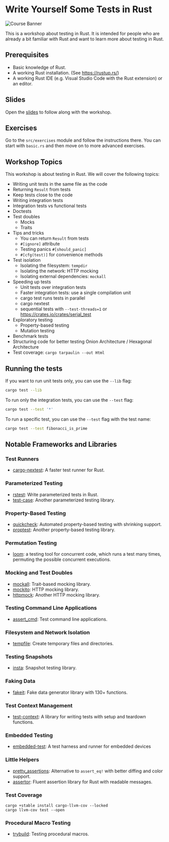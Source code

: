 # Write Yourself Some Tests in Rust

![Course Banner](/assets/banner.png)

This is a workshop about testing in Rust. It is intended for people who are already a bit familiar with Rust and want to learn more about testing in Rust.

## Prerequisites

- Basic knowledge of Rust.
- A working Rust installation. (See https://rustup.rs/)
- A working Rust IDE (e.g. Visual Studio Code with the Rust extension)
  or an editor.

## Slides

Open the [slides](/slides.pdf) to follow along with the workshop.

## Exercises

Go to the `src/exercises` module and follow the instructions there.
You can start with `basic.rs` and then move on to more advanced exercises.

## Workshop Topics

This workshop is about testing in Rust. We will cover the following topics:

- Writing unit tests in the same file as the code
- Returning `Result` from tests
- Keep tests close to the code
- Writing integration tests
- Integration tests vs functional tests
- Doctests
- Test doubles
  - Mocks
  - Traits
- Tips and tricks
  - You can return `Result` from tests
  - `#[ignore]` attribute
  - Testing panics `#[should_panic]`
  - `#[cfg(test)]` for convenience methods
- Test isolation
  - Isolating the filesystem: `tempdir`
  - Isolating the network: HTTP mocking
  - Isolating external dependencies: `mockall`
- Speeding up tests
  - Unit tests over integration tests
  - Faster integration tests: use a single compilation unit
  - cargo test runs tests in parallel
  - cargo nextest
  - sequential tests with `--test-threads=1` or 
    https://crates.io/crates/serial_test
- Exploratory testing
  - Property-based testing
  - Mutation testing
- Benchmark tests
- Structuring code for better testing
  Onion Architecture / Hexagonal Architecture
- Test coverage: `cargo tarpaulin --out Html`

## Running the tests

If you want to run unit tests only, you can use the `--lib` flag:

```sh
cargo test --lib
```

To run only the integration tests, you can use the `--test` flag:

```sh
cargo test --test '*'
```

To run a specific test, you can use the `--test` flag with the test name:

```sh
cargo test --test fibonacci_is_prime
```

## Notable Frameworks and Libraries

### Test Runners

- [cargo-nextest](https://nexte.st/): A faster test runner for Rust.

### Parameterized Testing

- [rstest](https://github.com/la10736/rstest): Write parameterized tests in Rust.
- [test-case](https://github.com/frondeus/test-case): Another parameterized testing library.

### Property-Based Testing

- [quickcheck](https://github.com/BurntSushi/quickcheck): Automated property-based testing with shrinking support.
- [proptest](https://github.com/proptest-rs/proptest): Another property-based testing library.

### Permutation Testing

- [loom](https://crates.io/crates/loom): a testing tool for concurrent code, which runs a test many times, permuting the possible concurrent executions.

### Mocking and Test Doubles

- [mockall](https://github.com/asomers/mockall): Trait-based mocking library.
- [mockito](https://github.com/lipanski/mockito): HTTP mocking library.
- [httpmock](https://github.com/alexliesenfeld/httpmock): Another HTTP mocking library.

### Testing Command Line Applications

- [assert_cmd](https://github.com/assert-rs/assert_cmd): Test command line applications.

### Filesystem and Network Isolation

- [tempfile](https://github.com/Stebalien/tempfile): Create temporary files and directories.

### Testing Snapshots

- [insta](https://github.com/mitsuhiko/insta?tab=readme-ov-file): Snapshot testing library.

### Faking Data

- [fakeit](https://crates.io/crates/fakeit): Fake data generator library with 130+ functions.

### Test Context Management

- [test-context](https://crates.io/crates/test-context): A library for writing tests with setup and teardown functions.

### Embedded Testing

- [embedded-test](https://github.com/probe-rs/embedded-test): A test harness and runner for embedded devices 

### Little Helpers

- [pretty_assertions](https://github.com/rust-pretty-assertions/rust-pretty-assertions): Alternative to `assert_eq!` with better diffing and color support.
- [assertor](https://github.com/google/assertor): Fluent assertion library for Rust with readable messages.

### Test Coverage

```
cargo +stable install cargo-llvm-cov --locked
cargo llvm-cov test --open
```

### Procedural Macro Testing

- [trybuild](https://crates.io/crates/trybuild): Testing procedural macros.

